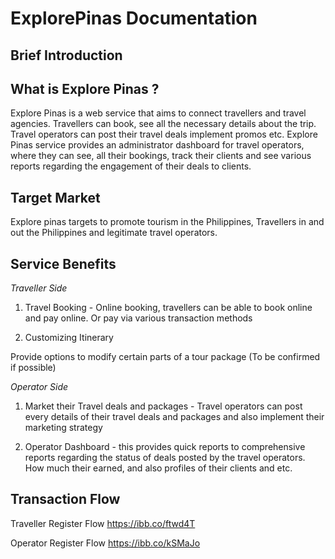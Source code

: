 # ExplorePinas Documentation

## Brief Introduction

## What is Explore Pinas ?

Explore Pinas is a web service that aims to connect travellers and travel agencies. Travellers can book, see all the necessary details about the trip. Travel operators can post their travel deals implement promos etc. Explore Pinas service provides an administrator dashboard for travel operators, where they can see, all their bookings, track their clients and see various reports regarding the engagement of their deals to clients.

## Target Market

Explore pinas targets to promote tourism in the Philippines, Travellers in and out the Philippines and legitimate travel operators.

## Service Benefits

_Traveller Side_

1.  Travel Booking - Online booking, travellers can be able to book online and pay online. Or pay via various transaction methods

2)  Customizing Itinerary

Provide options to modify certain parts of a tour package (To be confirmed if possible)

_Operator Side_

1.  Market their Travel deals and packages - Travel operators can post every details of their travel deals and packages and also implement their marketing strategy

2)  Operator Dashboard - this provides quick reports to comprehensive reports regarding the status of deals posted by the travel operators. How much their earned, and also profiles of their clients and etc.

## Transaction Flow

Traveller Register Flow
https://ibb.co/ftwd4T

Operator Register Flow
https://ibb.co/kSMaJo
